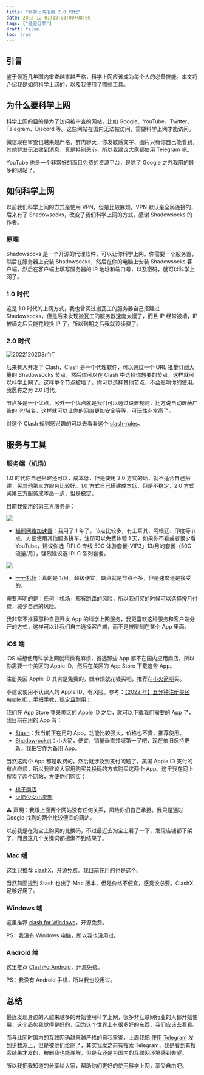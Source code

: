 ```yaml
---
title: "科学上网指南 2.0 时代"
date: 2022-12-01T18:03:00+08:00
tags: ["经验分享"] 
draft: false
toc: true
---
```


## 引言

鉴于最近几年国内审查越来越严格，科学上网应该成为每个人的必备技能。本文将介绍我是如何科学上网的，以及我使用了哪些工具。

## 为什么要科学上网

科学上网的目的是为了访问被审查的网站，比如 Google、YouTube、Twitter、Telegram、Discord 等。这些网站在国内无法被访问，需要科学上网才能访问。

微信现在审查也越来越严格，群内聊天，你发敏感文字、图片只有你自己能看到，其他群友无法收到消息，真是特别恶心，所以我建议大家都使用 Telegram 吧。

YouTube 也是一个非常好的而且免费的资源平台，是除了 Google 之外我用的最多的网站了。

## 如何科学上网

以前我们科学上网的方式是使用 VPN，但是比较麻烦，VPN 默认是全局连接的，后来有了 Shadowsocks，改变了我们科学上网的方式，感谢 Shadowsocks 的作者。

### 原理

Shadowsocks 是一个开源的代理软件，可以让你科学上网。你需要一个服务器，然后在服务器上安装 Shadowsocks，然后在你的电脑上安装 Shadowsocks 客户端，然后在客户端上填写服务器的 IP 地址和端口号，以及密码，就可以科学上网了。

### 1.0 时代

这是 1.0 时代的上网方式，我也曾买过搬瓦工的服务器自己搭建过 Shadowsocks，但是后来发现搬瓦工的服务器速度太慢了，而且 IP 经常被墙，IP 被墙之后只能花钱换 IP 了，所以到期之后我就没续费了。

### 2.0 时代

![20221202D8n1rT](https://blog-1251237404.cos.ap-guangzhou.myqcloud.com/20221202D8n1rT.png!m)

后来有人开发了 Clash，Clash 是一个代理软件，可以通过一个 URL 批量订阅大量的 Shadowsocks 节点，然后你可以在 Clash 中选择你想要的节点，这样就可以科学上网了。这样单个节点被墙了，你可以选择其他节点，不会影响你的使用。我愿称之为 2.0 时代。

节点多是一个优点，另外一个优点就是我们可以通过设置规则，比方说自动屏蔽广告的 IP/域名，这样就可以让你的网络更加安全等等，可玩性非常高了。

对这个 Clash 规则感兴趣的可以去看看这个 [clash-rules](https://github.com/Loyalsoldier/clash-rules)。

## 服务与工具

### 服务端（机场）

1.0 时代你自己搭建还可以，成本低，但是使用 2.0 方式的话，就不适合自己搭建，买其他第三方服务比较好。1.0 方式自己搭建成本低，但是不稳定，2.0 方式买第三方服务成本高一点，但是稳定。

目前我使用的第三方服务是：

[![](https://blog-1251237404.cos.ap-guangzhou.myqcloud.com/20221201h69ifO.png!m)](http://link.3li3.com/mxwljsq)

- [猫熊网络加速器](http://link.3li3.com/mxwljsq)：我用了 1 年了，节点比较多，有土耳其、阿根廷、印度等节点，方便使用其他服务拼车。注册可以免费体验 1 天，如果你不看或者很少看 YouTube，建议你选「IPLC 专线 50G 体验套餐-VIP3」13/月的套餐（50G 流量/月），强烈建议选 IPLC 系列套餐。

[![](https://blog-1251237404.cos.ap-guangzhou.myqcloud.com/20221201aU2z5v.png!m)](http://link.3li3.com/1yuan)

- [一元机场](http://link.3li3.com/1yuan)：真的是 1/月，超级便宜，缺点就是节点不多，但是速度还是接受的。

需要声明的是：任何「机场」都有跑路的风险，所以我们买的时候可以选择按月付费，减少自己的风险。

我非常不推荐那种自己开发 App 的科学上网服务，我更喜欢这种服务和客户端分开的方式，这样可以让我们自由选择客户端，而不是被限制在某个 App 里面。

### iOS 端

iOS 端想使用科学上网就稍微有麻烦，首选那些 App 都不在国内应用商店，所以你需要一个美区的 Apple ID，然后在美区的 App Store 下载这些 App。

注册美区 Apple ID 其实是免费的，嫌麻烦就花钱买吧，推荐在[小火箭吧](https://xiaohuojian8.com/aff/3200.html)买。

不建议使用不认识人的 Apple ID，有风险。参考：[【2022 年】五分钟注册美区 Apple ID，手把手教，稳定且耐用！](https://zhuanlan.zhihu.com/p/367821925)


我们在 App Store 登录美区的 Apple ID 之后，就可以下载我们需要的 App 了，我目前在用的 App 有：

- [Stash](https://apps.apple.com/app/stash/id1596063349)：我当前正在用的 App，功能比较强大，价格也不贵，推荐使用。
- [Shadowrocket](https://apps.apple.com/us/app/shadowrocket/id932747118)：小火箭，便宜，销量垂直领域第一了吧，现在依旧保持更新。我把它作为备用 App。

当然这两个 App 都是收费的，然后就涉及到支付问题了，美国 Apple ID 支付的有点麻烦，所以我建议大家用购买兑换码的方式购买这两个 App。这里我在网上搜索了两个网站，方便你们购买：

- [桃子商店](https://shop.tz.ci/buy/13)
- [火箭少女小卖部](https://www.rocketgirls.space/product/10.html)

⚠️ 声明：我跟上面两个网站没有任何关系，风险你们自己承担。我只是通过 Google 找到的两个比较便宜的网站。

以前我是在淘宝上购买的兑换码，不过最近去淘宝上看了一下，发现店铺都下架了，而且这几个关键词都搜索不到结果了。


### Mac 端

这里只推荐 [clashX](https://github.com/yichengchen/clashX)，开源免费。我目前在用的也是这个。

当然前面提到 Stash 也出了 Mac 版本，但是价格不便宜，感觉没必要。ClashX 足够好用了。

### Windows 端

这里推荐 [clash for Windows](https://github.com/Fndroid/clash_for_windows_pkg/releases)，开源免费。

PS：我没有 Windows 电脑，所以我也没用过。

### Android 端

这里推荐 [ClashForAndroid](https://github.com/Kr328/ClashForAndroid)，开源免费。

PS：我没有 Android 手机，所以我也没用过。

## 总结

最近发现身边的人越来越多的开始使用科学上网，很多非互联网行业的人都开始使用，这个趋势我觉得是好的，因为这个世界上有很多好的东西，我们应该去看看。

而与此同时国内的互联网确越来越严格的自我审查，上周我把 [使用 Telegram](https://blog.forecho.com/use-telegram.html) 发到少数派上，但是被他们给删了，其实我发之前有搜索 Telegram，我是看到有搜索结果才发的，被删我也能理解，但是我还是为国内的互联网环境感到失望。


所以我把我知道的分享给大家，帮助你们更好的使用科学上网，享受自由吧。
